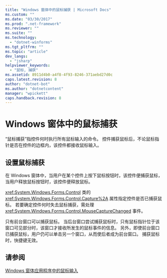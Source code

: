 ```yaml
---
title: "Windows 窗体中的鼠标捕获 | Microsoft Docs"
ms.custom: ""
ms.date: "03/30/2017"
ms.prod: ".net-framework"
ms.reviewer: ""
ms.suite: ""
ms.technology: 
  - "dotnet-winforms"
ms.tgt_pltfrm: ""
ms.topic: "article"
dev_langs: 
  - "jsharp"
helpviewer_keywords: 
  - "鼠标, 捕获"
ms.assetid: 8911d4b0-a4f8-4f93-8246-371aebd27d0c
caps.latest.revision: 8
author: "dotnet-bot"
ms.author: "dotnetcontent"
manager: "wpickett"
caps.handback.revision: 8
---
```

# Windows 窗体中的鼠标捕获
“鼠标捕获”指控件何时执行所有鼠标输入的命令。  控件捕获鼠标后，不论鼠标指针是否在控件的边框内，该控件都接收鼠标输入。  
  
## 设置鼠标捕获  
 在 Windows 窗体中，当用户在某个控件上按下鼠标按钮时，该控件便捕获鼠标，当用户释放鼠标按钮时，该控件便释放鼠标。  
  
 <xref:System.Windows.Forms.Control> 类的 <xref:System.Windows.Forms.Control.Capture%2A> 属性指定控件是否已捕获鼠标。  若要确定控件何时失去鼠标捕获，需处理 <xref:System.Windows.Forms.Control.MouseCaptureChanged> 事件。  
  
 只有前台窗口可以捕获鼠标。  当后台窗口尝试捕获鼠标时，只有鼠标指针位于该窗口可见部分时，该窗口才接收所发生的鼠标事件的信息。  另外，即使前台窗口已捕获鼠标，用户仍可以单击另一个窗口，从而使后者成为前台窗口。  捕获鼠标时，快捷键无效。  
  
## 请参阅  
 [Windows 窗体应用程序中的鼠标输入](../../../docs/framework/winforms/mouse-input-in-a-windows-forms-application.md)